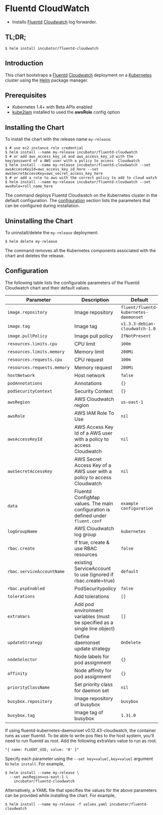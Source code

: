 # Fluentd CloudWatch

* Installs [Fluentd](https://www.fluentd.org/) [Cloudwatch](https://aws.amazon.com/cloudwatch/) log forwarder.

## TL;DR;

```console
$ helm install incubator/fluentd-cloudwatch
```

## Introduction

This chart bootstraps a [Fluentd](https://www.fluentd.org/) [Cloudwatch](https://aws.amazon.com/cloudwatch/) deployment on a [Kubernetes](http://kubernetes.io) cluster using the [Helm](https://helm.sh) package manager.

## Prerequisites

- Kubernetes 1.4+ with Beta APIs enabled
- [kube2iam](../../stable/kube2iam) installed to used the **awsRole** config option

## Installing the Chart

To install the chart with the release name `my-release`:

```console
$ # use ec2 instance role credential
$ helm install --name my-release incubator/fluentd-cloudwatch
$ # or add aws_access_key_id and aws_access_key_id with the key/password of a AWS user with a policy to access  Cloudwatch
$ helm install --name my-release incubator/fluentd-cloudwatch --set awsAccessKeyId=aws_access_key_id_here --set awsSecretAccessKey=aws_secret_access_key_here
$ # or add a role to aws with the correct policy to add to cloud watch
$ helm install --name my-release incubator/fluentd-cloudwatch --set awsRole=roll_name_here
```

The command deploys Fluentd Cloudwatch on the Kubernetes cluster in the default configuration. The [configuration](#configuration) section lists the parameters that can be configured during installation.

## Uninstalling the Chart

To uninstall/delete the `my-release` deployment:

```console
$ helm delete my-release
```

The command removes all the Kubernetes components associated with the chart and deletes the release.

## Configuration

The following table lists the configurable parameters of the Fluentd Cloudwatch chart and their default values.

| Parameter                    | Description                                                                     | Default                               |
| ---------------------------- | ------------------------------------------------------------------------------- | --------------------------------------|
| `image.repository`           | Image repository                                                                | `fluent/fluentd-kubernetes-daemonset` |
| `image.tag`                  | Image tag                                                                       | `v1.3.3-debian-cloudwatch-1.0`        |
| `image.pullPolicy`           | Image pull policy                                                               | `IfNotPresent`                        |
| `resources.limits.cpu`       | CPU limit                                                                       | `100m`                                |
| `resources.limits.memory`    | Memory limit                                                                    | `200Mi`                               |
| `resources.requests.cpu`     | CPU request                                                                     | `100m`                                |
| `resources.requests.memory`  | Memory request                                                                  | `200Mi`                               |
| `hostNetwork`                | Host network                                                                    | `false`                               |
| `podAnnotations`             | Annotations                                                                     | `{}`                                  |
| `podSecurityContext`         | Security Context                                                                | `{}`                                  |
| `awsRegion`                  | AWS Cloudwatch region                                                           | `us-east-1`                           |
| `awsRole`                    | AWS IAM Role To Use                                                             | `nil`                                 |
| `awsAccessKeyId`             | AWS Access Key Id of a AWS user with a policy to access Cloudwatch              | `nil`                                 |
| `awsSecretAccessKey`         | AWS Secret Access Key of a AWS user with a policy to access Cloudwatch          | `nil`                                 |
| `data`                       | Fluentd ConfigMap values. The main configuration is defined under `fluent.conf` | `example configuration`               |
| `logGroupName`               | AWS Cloudwatch log group                                                        | `kubernetes`                          |
| `rbac.create`                | If true, create & use RBAC resources                                            | `false`                               |
| `rbac.serviceAccountName`    | existing ServiceAccount to use (ignored if rbac.create=true)                    | `default`                             |
| `rbac.pspEnabled`            | PodSecuritypolicy                                                               | `false`                               |
| `tolerations`                | Add tolerations                                                                 | `[]`                                  |
| `extraVars`                  | Add pod environment variables (must be specified as a single line object)       | `[]`                                  |
| `updateStrategy`             | Define daemonset update strategy                                                | `OnDelete`                            |
| `nodeSelector`               | Node labels for pod assignment                                                  | `{}`                                  |
| `affinity`                   | Node affinity for pod assignment                                                | `{}`                                  |
| `priorityClassName`          | Set priority class for daemon set                                               | `nil`                                 |
| `busybox.repository`         | Image repository of busybox                                                     | `busybox`                             |
| `busybox.tag`                | Image tag of busybox                                                            | `1.31.0`                              |


If using fluentd-kubernetes-daemonset v0.12.43-cloudwatch, the container runs as user fluentd. To be able to write pos files to the host system, you'll need to run fluentd as root. Add the following extraVars value to run as root.

```code
"{ name: FLUENT_UID, value: '0' }"
```

Specify each parameter using the `--set key=value[,key=value]` argument to `helm install`. For example,

```console
$ helm install --name my-release \
  --set awsRegion=us-east-1 \
    incubator/fluentd-cloudwatch
```

Alternatively, a YAML file that specifies the values for the above parameters can be provided while installing the chart. For example,

```console
$ helm install --name my-release -f values.yaml incubator/fluentd-cloudwatch
```
